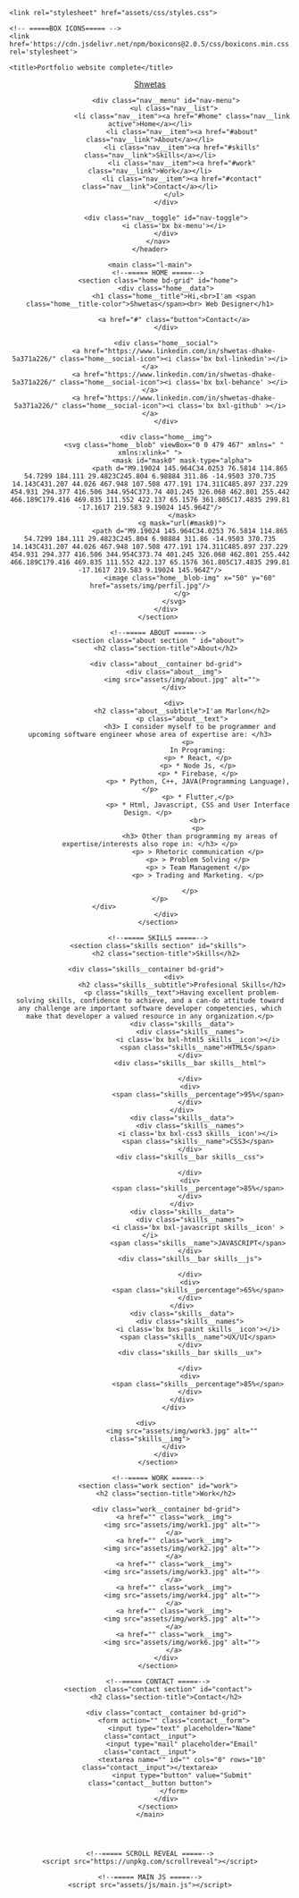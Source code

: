     <link rel="stylesheet" href="assets/css/styles.css">

    <!-- =====BOX ICONS===== -->
    <link href='https://cdn.jsdelivr.net/npm/boxicons@2.0.5/css/boxicons.min.css' rel='stylesheet'>

    <title>Portfolio website complete</title>
</head>
<body>
    <!--===== HEADER =====-->
    <header class="l-header">
        <nav class="nav bd-grid">
            <div>
                <a href="#" class="nav__logo">Shwetas</a>
            </div>

            <div class="nav__menu" id="nav-menu">
                <ul class="nav__list">
                    <li class="nav__item"><a href="#home" class="nav__link active">Home</a></li>
                    <li class="nav__item"><a href="#about" class="nav__link">About</a></li>
                    <li class="nav__item"><a href="#skills" class="nav__link">Skills</a></li>
                    <li class="nav__item"><a href="#work" class="nav__link">Work</a></li>
                    <li class="nav__item"><a href="#contact" class="nav__link">Contact</a></li>
                </ul>
            </div>

            <div class="nav__toggle" id="nav-toggle">
                <i class='bx bx-menu'></i>
            </div>
        </nav>
    </header>

    <main class="l-main">
        <!--===== HOME =====-->
        <section class="home bd-grid" id="home">
            <div class="home__data">
                <h1 class="home__title">Hi,<br>I'am <span class="home__title-color">Shwetas</span><br> Web Designer</h1>

                <a href="#" class="button">Contact</a>
            </div>

            <div class="home__social">
                <a href="https://www.linkedin.com/in/shwetas-dhake-5a371a226/" class="home__social-icon"><i class='bx bxl-linkedin'></i></a>
                <a href="https://www.linkedin.com/in/shwetas-dhake-5a371a226/" class="home__social-icon"><i class='bx bxl-behance' ></i></a>
                <a href="https://www.linkedin.com/in/shwetas-dhake-5a371a226/" class="home__social-icon"><i class='bx bxl-github' ></i></a>
            </div>

            <div class="home__img">
                <svg class="home__blob" viewBox="0 0 479 467" xmlns=" " xmlns:xlink=" ">
                    <mask id="mask0" mask-type="alpha">
                        <path d="M9.19024 145.964C34.0253 76.5814 114.865 54.7299 184.111 29.4823C245.804 6.98884 311.86 -14.9503 370.735 14.143C431.207 44.026 467.948 107.508 477.191 174.311C485.897 237.229 454.931 294.377 416.506 344.954C373.74 401.245 326.068 462.801 255.442 466.189C179.416 469.835 111.552 422.137 65.1576 361.805C17.4835 299.81 -17.1617 219.583 9.19024 145.964Z"/>
                    </mask>
                    <g mask="url(#mask0)">
                        <path d="M9.19024 145.964C34.0253 76.5814 114.865 54.7299 184.111 29.4823C245.804 6.98884 311.86 -14.9503 370.735 14.143C431.207 44.026 467.948 107.508 477.191 174.311C485.897 237.229 454.931 294.377 416.506 344.954C373.74 401.245 326.068 462.801 255.442 466.189C179.416 469.835 111.552 422.137 65.1576 361.805C17.4835 299.81 -17.1617 219.583 9.19024 145.964Z"/>
                        <image class="home__blob-img" x="50" y="60" href="assets/img/perfil.jpg"/>
                    </g>
                </svg>
            </div>
        </section>

        <!--===== ABOUT =====-->
        <section class="about section " id="about">
            <h2 class="section-title">About</h2>

            <div class="about__container bd-grid">
                <div class="about__img">
                    <img src="assets/img/about.jpg" alt="">
                </div>
                
                <div>
                    <h2 class="about__subtitle">I'am Marlon</h2>
                    <p class="about__text">
                        <h3> I consider myself to be programmer and upcoming software engineer whose area of expertise are: </h3>
                        <p> 
                            In Programing:
                            <p> * React, </p>
                            <p> * Node Js, </p>
                            <p> * Firebase, </p>
                            <p> * Python, C++, JAVA(Programming Language),</p>
                            <p> * Flutter,</p>
                            <p> * Html, Javascript, CSS and User Interface Design. </p> 
                            <br>
                            <p>
                             <h3> Other than programming my areas of expertise/interests also rope in: </h3> </p>
                            <p> > Rhetoric communication </p>
                            <p> > Problem Solving </p>
                            <p> > Team Management </p>
                            <p> > Trading and Marketing. </p>

                        </p>
                    </p>           
                </div>                                   
            </div>
        </section>

        <!--===== SKILLS =====-->
        <section class="skills section" id="skills">
            <h2 class="section-title">Skills</h2>

            <div class="skills__container bd-grid">          
                <div>
                    <h2 class="skills__subtitle">Profesional Skills</h2>
                    <p class="skills__text">Having excellent problem-solving skills, confidence to achieve, and a can-do attitude toward any challenge are important software developer competencies, which make that developer a valued resource in any organization.</p>
                    <div class="skills__data">
                        <div class="skills__names">
                            <i class='bx bxl-html5 skills__icon'></i>
                            <span class="skills__name">HTML5</span>
                        </div>
                        <div class="skills__bar skills__html">

                        </div>
                        <div>
                            <span class="skills__percentage">95%</span>
                        </div>
                    </div>
                    <div class="skills__data">
                        <div class="skills__names">
                            <i class='bx bxl-css3 skills__icon'></i>
                            <span class="skills__name">CSS3</span>
                        </div>
                        <div class="skills__bar skills__css">
                            
                        </div>
                        <div>
                            <span class="skills__percentage">85%</span>
                        </div>
                    </div>
                    <div class="skills__data">
                        <div class="skills__names">
                            <i class='bx bxl-javascript skills__icon' ></i>
                            <span class="skills__name">JAVASCRIPT</span>
                        </div>
                        <div class="skills__bar skills__js">
                            
                        </div>
                        <div>
                            <span class="skills__percentage">65%</span>
                        </div>
                    </div>
                    <div class="skills__data">
                        <div class="skills__names">
                            <i class='bx bxs-paint skills__icon'></i>
                            <span class="skills__name">UX/UI</span>
                        </div>
                        <div class="skills__bar skills__ux">
                            
                        </div>
                        <div>
                            <span class="skills__percentage">85%</span>
                        </div>
                    </div>
                </div>
                
                <div>              
                    <img src="assets/img/work3.jpg" alt="" class="skills__img">
                </div>
            </div>
        </section>

        <!--===== WORK =====-->
        <section class="work section" id="work">
            <h2 class="section-title">Work</h2>

            <div class="work__container bd-grid">
                <a href="" class="work__img">
                    <img src="assets/img/work1.jpg" alt="">
                </a>
                <a href="" class="work__img">
                    <img src="assets/img/work2.jpg" alt="">
                </a>
                <a href="" class="work__img">
                    <img src="assets/img/work3.jpg" alt="">
                </a>
                <a href="" class="work__img">
                    <img src="assets/img/work4.jpg" alt="">
                </a>
                <a href="" class="work__img">
                    <img src="assets/img/work5.jpg" alt="">
                </a>
                <a href="" class="work__img">
                    <img src="assets/img/work6.jpg" alt="">
                </a>
            </div>
        </section>

        <!--===== CONTACT =====-->
        <section  class="contact section" id="contact">
            <h2 class="section-title">Contact</h2>

            <div class="contact__container bd-grid">
                <form action="" class="contact__form">
                    <input type="text" placeholder="Name" class="contact__input">
                    <input type="mail" placeholder="Email" class="contact__input">
                    <textarea name="" id="" cols="0" rows="10" class="contact__input"></textarea>
                    <input type="button" value="Submit" class="contact__button button">
                </form>
            </div>
        </section>
    </main>




    <!--===== SCROLL REVEAL =====-->
    <script src="https://unpkg.com/scrollreveal"></script>

    <!--===== MAIN JS =====-->
    <script src="assets/js/main.js"></script>
</body>
